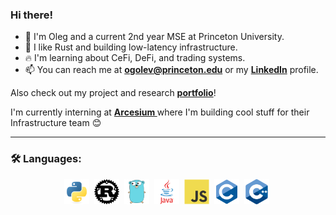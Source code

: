 ### Hi there!
- 📒 I'm Oleg and a current 2nd year MSE at Princeton University.
- 🦀 I like Rust and building low-latency infrastructure.
- 🔥 I'm learning about CeFi, DeFi, and trading systems.
- 📫 You can reach me at <b>ogolev@princeton.edu</b> or my <b>[LinkedIn](https://www.linkedin.com/in/oleg-golev/)</b> profile.

Also check out my project and research <b>[portfolio](oleggolev.github.io)</b>!

I'm currently interning at [<b> Arcesium </b>](https://www.arcesium.com/) where I'm building cool stuff for their Infrastructure team 😊

---

### :hammer_and_wrench: Languages:

<div align="center">
  <img src="https://github.com/devicons/devicon/blob/master/icons/python/python-original.svg" title="Python" alt="Python" width="40" height="40"/>&nbsp;
  <img src="https://github.com/devicons/devicon/blob/master/icons/rust/rust-plain.svg" title="Rust" alt="Rust" width="40" height="40"/>&nbsp;
  <img src="https://github.com/devicons/devicon/blob/master/icons/go//go-original.svg" title="Go" alt="Rust" width="40" height="40"/>&nbsp;
  <img src="https://github.com/devicons/devicon/blob/master/icons/java/java-original-wordmark.svg" title="Java" alt="Java" width="40" height="40"/>&nbsp;
  <img src="https://github.com/devicons/devicon/blob/master/icons/javascript/javascript-original.svg" title="JavaScript" alt="JavaScript" width="40" height="40"/>&nbsp;
  <img src="https://github.com/devicons/devicon/blob/master/icons/c/c-original.svg" title="C" width="40" height="40"/>&nbsp;
  <img src="https://github.com/devicons/devicon/blob/master/icons/cplusplus/cplusplus-original.svg" title="C" width="40" height="40"/>&nbsp;
</div>
